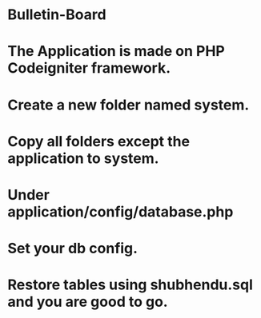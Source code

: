 # Bulletin-Board
# The Application is made on PHP Codeigniter framework.
# Create a new folder named system.
# Copy all folders except the application to system.
# Under application/config/database.php
# Set your db config.
# Restore tables using shubhendu.sql and you are good to go.
